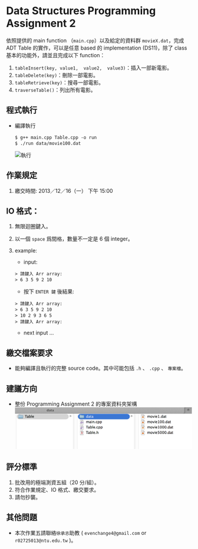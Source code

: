 # Data Structures Programming Assignment 2
依照提供的 main function （`main.cpp`）以及給定的資料群 `movieX.dat`，完成 ADT Table 的實作，可以是任意 based 的 implementation (DS11)，除了 class 基本的功能外，請並且完成以下 function：

1. `tableInsert(key, value1,  value2,  value3)`：插入一部新電影。
2. `tableDelete(key)`：刪除一部電影。
3. `tableRetrieve(key)`：搜尋一部電影。
4. `traverseTable()`：列出所有電影。

## 程式執行
- 編譯執行

    ```
    $ g++ main.cpp Table.cpp -o run
    $ ./run data/movie100.dat
    ```
    
    ![執行]()

## 作業規定
1. 繳交時間: 2013／12／16（一） 下午 15:00

## IO 格式：
1. 無限迴圈鍵入。
2. 以一個 `space` 爲間格，數量不一定是 6 個 integer。
3. example: 
    - input:
         
    ```
    > 請鍵入 Arr array:
    > 6 3 5 9 2 10 
    ```
    - 按下 `ENTER 鍵` 後結果:
    
    ```
    > 請鍵入 Arr array:
    > 6 3 5 9 2 10 
    > 10 2 9 3 6 5
    > 請鍵入 Arr array:
    ```
    - next input ...
    
## 繳交檔案要求
- 能夠編譯且執行的完整 source code。其中可能包括 `.h` 、 `.cpp` 、 `專案檔`。


## 建議方向
- 整份 Programming Assignment 2 的專案資料夾架構
    ![架構](https://github.com/evenchange4/102-1_DS_PA2_ADT-Table/raw/master/image/project%20%E6%9E%B6%E6%A7%8B.png)

## 評分標準
1. 批改用的極端測資五組（20 分/組）。
2. 符合作業規定、IO 格式、繳交要求。
3. 請勿抄襲。


## 其他問題
- 本次作業五請聯絡`徐承志`助教 ( `evenchange4@gmail.com` or `r02725013@ntu.edu.tw` )。